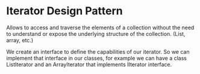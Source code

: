 ﻿# Iterator Design Pattern

Allows to access and traverse the elements of a collection without the need to understand
or expose the underlying structure of the collection. (List, array, etc.)

We create an interface to define the capabilities of our iterator.
So we can implement that interface in our classes, for example we can have
a class ListIterator and an ArrayIterator that implements IIterator interface.

